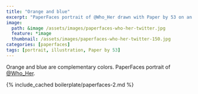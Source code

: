 ```yaml
---
title: "Orange and blue"
excerpt: "PaperFaces portrait of @Who_Her drawn with Paper by 53 on an iPad."
image: 
  path: &image /assets/images/paperfaces-who-her-twitter.jpg 
  feature: *image
  thumbnail: /assets/images/paperfaces-who-her-twitter-150.jpg
categories: [paperfaces]
tags: [portrait, illustration, Paper by 53]
---
```


Orange and blue are complementary colors. PaperFaces portrait of [@Who_Her](https://twitter.com/Who_Her).

{% include_cached boilerplate/paperfaces-2.md %}
